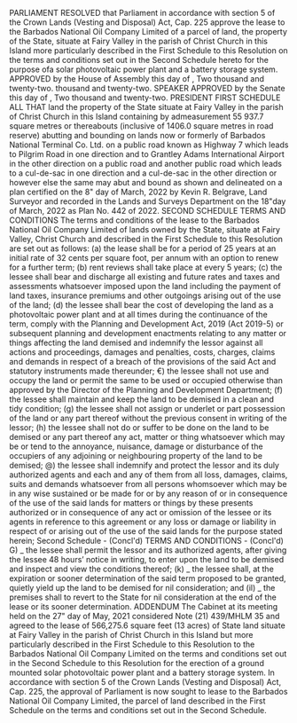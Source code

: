 PARLIAMENT
RESOLVED that Parliament in accordance with section 5 of the Crown Lands (Vesting and Disposal) Act, Cap. 225 approve the lease to the Barbados National Oil Company Limited of a parcel of land, the property of the State, situate at Fairy Valley in the parish of Christ Church in this Island more particularly described in the First Schedule to this Resolution on the terms and conditions set out in the Second Schedule hereto for the purpose ofa solar photovoltaic power plant and a battery storage system.
APPROVED by the House of Assembly this day of , Two thousand and twenty-two.
thousand and twenty-two.
SPEAKER
APPROVED by the Senate this
day of
, Two
thousand and twenty-two.
PRESIDENT
FIRST SCHEDULE
ALL THAT land the property of the State situate at Fairy Valley in the parish of Christ Church in this Island containing by admeasurement 55 937.7 square metres or thereabouts (inclusive of 1406.0 square metres in road reserve) abutting and bounding on lands now or formerly of Barbados National Terminal Co. Ltd. on a public road known as Highway 7 which leads to Pilgrim Road in one direction and to Grantley Adams International Airport in the other direction on a public road and another public road which leads to a cul-de-sac in one direction and a cul-de-sac in the other direction or however else the same may abut and bound as shown and delineated on a plan certified on the 8" day of March, 2022 by Kevin R. Belgrave, Land Surveyor and recorded in the Lands and Surveys Department on the 18"day of March, 2022 as Plan No. 442 of 2022.
SECOND SCHEDULE
TERMS AND CONDITIONS
The terms and conditions of the lease to the Barbados National Oil Company Limited of lands owned by the State, situate at Fairy Valley, Christ Church and described in the First Schedule to this Resolution are set out as follows:
(a) the lease shall be for a period of 25 years at an initial rate of 32 cents per square foot, per annum with an option to renew for a further term;
(b) rent reviews shall take place at every 5 years;
(c) the lessee shall bear and discharge all existing and future rates and taxes and assessments whatsoever imposed upon the land including the payment of land taxes, insurance premiums and other outgoings arising out of the use of the land;
(d) the lessee shall bear the cost of developing the land as a photovoltaic power plant and at all times during the continuance of the term, comply with the Planning and Development Act, 2019 (Act 2019-5) or subsequent planning and development enactments relating to any matter or things affecting the land demised and indemnify the lessor against all actions and proceedings, damages and penalties, costs, charges, claims and demands in respect of a breach of the provisions of the said Act and statutory instruments made thereunder;
€) the lessee shall not use and occupy the land or permit the same to be used or occupied otherwise than approved by the Director of the Planning and Development Department;
(f) the lessee shall maintain and keep the land to be demised in a clean and tidy condition;
(g) the lessee shall not assign or underlet or part possession of the land or any part thereof without the previous consent in writing of the lessor;
(h) the lessee shall not do or suffer to be done on the land to be demised or any part thereof any act, matter or thing whatsoever which may be or tend to the annoyance, nuisance, damage or disturbance of the occupiers of any adjoining or neighbouring property of the land to be demised;
@) the lessee shall indemnify and protect the lessor and its duly authorized agents and each and any of them from all loss, damages, claims, suits and demands whatsoever from all persons whomsoever which may be in any wise sustained or be made for or by any reason of or in consequence of the use of the said lands for matters or things by these presents authorized or in consequence of any act or omission of the lessee or its agents in reference to this agreement or any loss or damage or liability in respect of or arising out of the use of the said lands for the purpose stated herein;
Second Schedule - (Concl'd)
TERMS AND CONDITIONS - (Concl'd)
G) _ the lessee shall permit the lessor and its authorized agents, after giving the lessee 48 hours’ notice in writing, to enter upon the land to be demised and inspect and view the conditions thereof;
(k) _ the lessee shall, at the expiration or sooner determination of the said term proposed to be granted, quietly yield up the land to be demised for nil consideration; and
(il) _ the premises shall to revert to the State for nil consideration at the end of the lease or its sooner determination.
ADDENDUM
The Cabinet at its meeting held on the 27" day of May, 2021 considered Note (21) 439/MHLM 35 and agreed to the lease of 566,275.6 square feet (13 acres) of State land situate at Fairy Valley in the parish of Christ Church in this Island but more particularly described in the First Schedule to this Resolution to the Barbados National Oil Company Limited on the terms and conditions set out in the Second Schedule to this Resolution for the erection of a ground mounted solar photovoltaic power plant and a battery storage system.
In accordance with section 5 of the Crown Lands (Vesting and Disposal) Act, Cap. 225, the approval of Parliament is now sought to lease to the Barbados National Oil Company Limited, the parcel of land described in the First Schedule on the terms and conditions set out in the Second Schedule.

